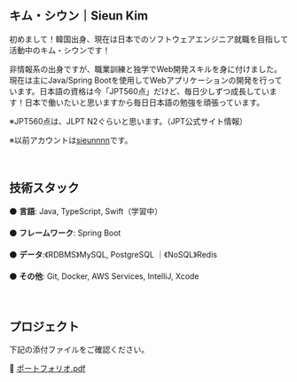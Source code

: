 ## キム・シウン｜Sieun Kim
初めまして！韓国出身、現在は日本でのソフトウェアエンジニア就職を目指して活動中のキム・シウンです！

非情報系の出身ですが、職業訓練と独学でWeb開発スキルを身に付けました。現在は主にJava/Spring Bootを使用してWebアプリケーションの開発を行っています。日本語の資格は今「JPT560点」だけど、毎日少しずつ成長しています！日本で働いたいと思いますから毎日日本語の勉強を頑張っています。

※JPT560点は、JLPT N2ぐらいと思います。（JPT公式サイト情報）

※以前アカウントは[sieunnnn](https://github.com/sieunnnn)です。

<br>

## 技術スタック
⚫️ **言語**: Java, TypeScript, Swift（学習中）

⚫️ **フレームワーク**: Spring Boot

⚫️ **データ**:《RDBMS》MySQL, PostgreSQL ｜《NoSQL》Redis

⚫️ **その他**: Git, Docker, AWS Services, IntelliJ, Xcode

<br>


## プロジェクト

下記の添付ファイルをご確認ください。

📑 [ポートフォリオ.pdf](https://github.com/user-attachments/files/20054618/default.pdf)

